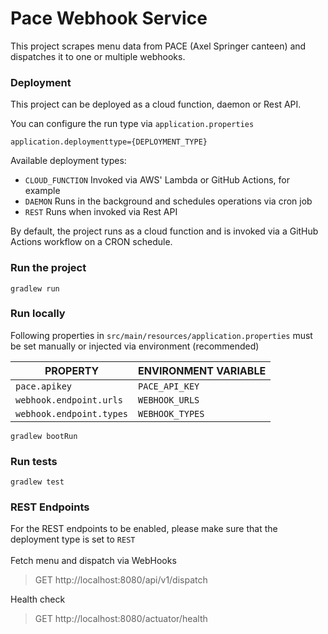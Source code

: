 # Pace Webhook Service

This project scrapes menu data from PACE (Axel Springer canteen) and dispatches it to one or multiple webhooks.

### Deployment

This project can be deployed as a cloud function, daemon or Rest API.

You can configure the run type via `application.properties`

```
application.deploymenttype={DEPLOYMENT_TYPE}
```

Available deployment types:

* `CLOUD_FUNCTION` Invoked via AWS' Lambda or GitHub Actions, for example
* `DAEMON` Runs in the background and schedules operations via cron job
* `REST` Runs when invoked via Rest API

By default, the project runs as a cloud function and is invoked
via a GitHub Actions workflow on a CRON schedule.

### Run the project

`gradlew run`

### Run locally

Following properties in `src/main/resources/application.properties` must be set manually
or injected via environment (recommended)

| PROPERTY                 | ENVIRONMENT VARIABLE |
|--------------------------|----------------------|
| `pace.apikey`            | `PACE_API_KEY`       |
| `webhook.endpoint.urls`  | `WEBHOOK_URLS`       |
| `webhook.endpoint.types` | `WEBHOOK_TYPES`      |

`gradlew bootRun`

### Run tests

`gradlew test`

### REST Endpoints

For the REST endpoints to be enabled, please make sure that the deployment type is set to `REST`
<br><br>
Fetch menu and dispatch via WebHooks
> GET http://localhost:8080/api/v1/dispatch

Health check
> GET http://localhost:8080/actuator/health
